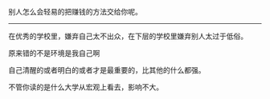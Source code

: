 别人怎么会轻易的把赚钱的方法交给你呢。
___
在优秀的学校里，嫌弃自己太不出众，在下层的学校里嫌弃别人太过于低俗。

原来错的不是环境是我自己啊

自己清醒的或者明白的或者才是最重要的，比其他的什么都强。

不管你读的是什么大学从宏观上看去，影响不大。